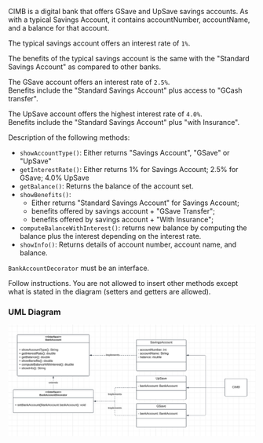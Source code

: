 CIMB is a digital bank that offers GSave and UpSave savings accounts. As with a typical Savings Account, it contains accountNumber, accountName, and a balance for that account.

The typical savings account offers an interest rate of `1%`.

The benefits of the typical savings account is the same with the "Standard Savings Account" as compared to other banks.

The GSave account offers an interest rate of `2.5%`.\
Benefits include the "Standard Savings Account" plus access to "GCash transfer".

The UpSave account offers the highest interest rate of `4.0%`.\
Benefits include the "Standard Savings Account" plus "with Insurance".

Description of the following methods:
- `showAccountType()`: Either returns "Savings Account", "GSave" or "UpSave"
- `getInterestRate()`: Either returns 1% for Savings Account; 2.5% for GSave; 4.0% UpSave
- `getBalance()`: Returns the balance of the account set.
- `showBenefits()`:
  - Either returns "Standard Savings Account" for Savings Account; 
  - benefits offered by savings account + "GSave Transfer"; 
  - benefits offered by savings account + "With Insurance";
- `computeBalanceWithInterest()`: returns new balance by computing the balance plus the interest depending on the interest rate.
- `showInfo()`: Returns details of account number, account name, and balance.

`BankAccountDecorator` must be an interface.

Follow instructions. You are not allowed to insert other methods except what is stated in the diagram (setters and getters are allowed).

### UML Diagram
![img.png](resources/img.png)